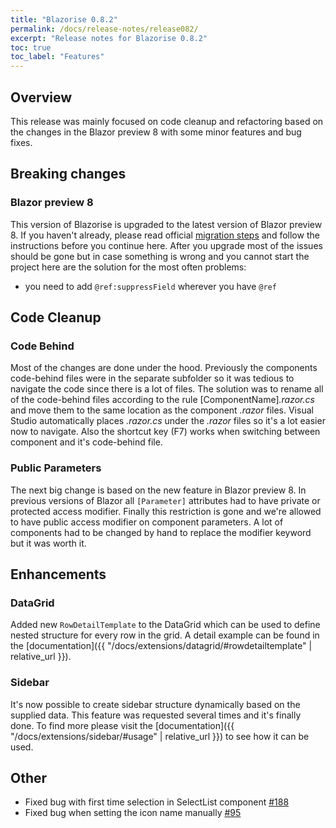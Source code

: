 ```yaml
---
title: "Blazorise 0.8.2"
permalink: /docs/release-notes/release082/
excerpt: "Release notes for Blazorise 0.8.2"
toc: true
toc_label: "Features"
---
```


## Overview

This release was mainly focused on code cleanup and refactoring based on the changes in the Blazor preview 8 with some minor features and bug fixes.

## Breaking changes

### Blazor preview 8

This version of Blazorise is upgraded to the latest version of Blazor preview 8. If you haven't already, please read official [migration steps](https://devblogs.microsoft.com/aspnet/asp-net-core-and-blazor-updates-in-net-core-3-0-preview-8/) and follow the instructions before you continue here. After you upgrade most of the issues should be gone but in case something is wrong and you cannot start the project here are the solution for the most often problems:

- you need to add `@ref:suppressField` wherever you have `@ref` 

## Code Cleanup

### Code Behind

Most of the changes are done under the hood. Previously the components code-behind files were in the separate subfolder so it was tedious to navigate the code since there is a lot of files. The solution was to rename all of the code-behind files according to the rule [ComponentName]_.razor.cs_ and move them to the same location as the component _.razor_ files. Visual Studio automatically places _.razor.cs_ under the _.razor_ files so it's a lot easier now to navigate. Also the shortcut key (F7) works when switching between component and it's code-behind file.

### Public Parameters

The next big change is based on the new feature in Blazor preview 8. In previous versions of Blazor all `[Parameter]` attributes had to have private or protected access modifier. Finally this restriction is gone and we're allowed to have public access modifier on component parameters. A lot of components had to be changed by hand to replace the modifier keyword but it was worth it.

## Enhancements

### DataGrid

Added new `RowDetailTemplate` to the DataGrid which can be used to define nested structure for every row in the grid. A detail example can be found in the [documentation]({{ "/docs/extensions/datagrid/#rowdetailtemplate" | relative_url }}).

### Sidebar

It's now possible to create sidebar structure dynamically based on the supplied data. This feature was requested several times and it's finally done. To find more please visit the [documentation]({{ "/docs/extensions/sidebar/#usage" | relative_url }}) to see how it can be used. 

## Other

- Fixed bug with first time selection in SelectList component [#188](https://github.com/stsrki/Blazorise/issues/188)
- Fixed bug when setting the icon name manually [#95](https://github.com/stsrki/Blazorise/issues/95)